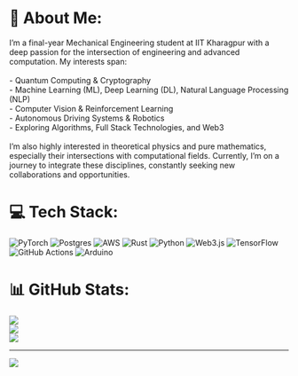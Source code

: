 

<!--
**CodeMesh15/CodeMesh15** is a ✨ _special_ ✨ repository because its `README.md` (this file) appears on your GitHub profile.

Here are some ideas to get you started:

- 🔭 I’m currently working on ...
- 🌱 I’m currently learning ...
- 👯 I’m looking to collaborate on ...
- 🤔 I’m looking for help with ...
- 💬 Ask me about ...
- 📫 How to reach me: ...
- 😄 Pronouns: ...
- ⚡ Fun fact: ...
-->

# 💫 About Me:
I’m a final-year Mechanical Engineering student at IIT Kharagpur with a deep passion for the intersection of engineering and advanced computation. My interests span:<br><br>- Quantum Computing & Cryptography<br>- Machine Learning (ML), Deep Learning (DL), Natural Language Processing (NLP)<br>- Computer Vision & Reinforcement Learning<br>- Autonomous Driving Systems & Robotics<br>- Exploring Algorithms, Full Stack Technologies, and Web3<br><br>I’m also highly interested in theoretical physics and pure mathematics, especially their intersections with computational fields. Currently, I’m on a journey to integrate these disciplines, constantly seeking new collaborations and opportunities.


# 💻 Tech Stack:
![PyTorch](https://img.shields.io/badge/PyTorch-%23EE4C2C.svg?style=for-the-badge&logo=PyTorch&logoColor=white) ![Postgres](https://img.shields.io/badge/postgres-%23316192.svg?style=for-the-badge&logo=postgresql&logoColor=white) ![AWS](https://img.shields.io/badge/AWS-%23FF9900.svg?style=for-the-badge&logo=amazon-aws&logoColor=white) ![Rust](https://img.shields.io/badge/rust-%23000000.svg?style=for-the-badge&logo=rust&logoColor=white) ![Python](https://img.shields.io/badge/python-3670A0?style=for-the-badge&logo=python&logoColor=ffdd54) ![Web3.js](https://img.shields.io/badge/web3.js-F16822?style=for-the-badge&logo=web3.js&logoColor=white) ![TensorFlow](https://img.shields.io/badge/TensorFlow-%23FF6F00.svg?style=for-the-badge&logo=TensorFlow&logoColor=white) ![GitHub Actions](https://img.shields.io/badge/github%20actions-%232671E5.svg?style=for-the-badge&logo=githubactions&logoColor=white) ![Arduino](https://img.shields.io/badge/-Arduino-00979D?style=for-the-badge&logo=Arduino&logoColor=white)
# 📊 GitHub Stats:
![](https://github-readme-stats.vercel.app/api?username=CodeMesh15&theme=dark&hide_border=false&include_all_commits=false&count_private=false)<br/>
![](https://nirzak-streak-stats.vercel.app/?user=CodeMesh15&theme=dark&hide_border=false)<br/>
![](https://github-readme-stats.vercel.app/api/top-langs/?username=CodeMesh15&hide=jupyter%20notebook)


---
[![](https://visitcount.itsvg.in/api?id=CodeMesh15&icon=0&color=0)](https://visitcount.itsvg.in)

<!-- Proudly created with GPRM ( https://gprm.itsvg.in ) -->
